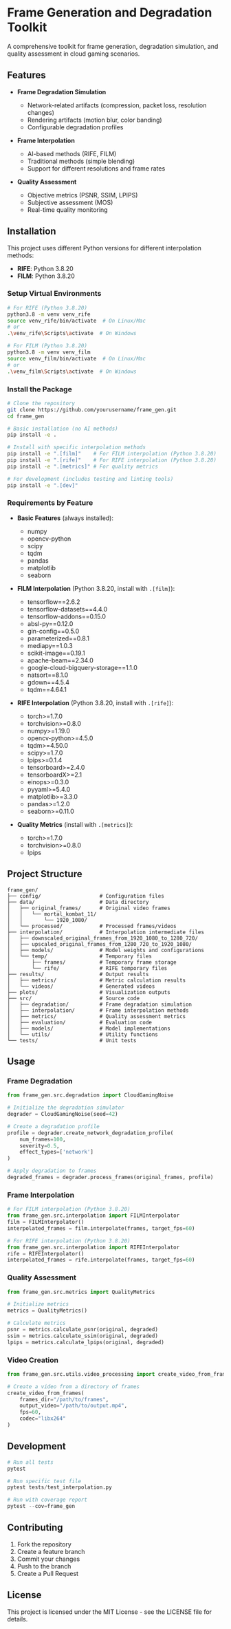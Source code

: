 # Frame Generation and Degradation Toolkit

A comprehensive toolkit for frame generation, degradation simulation, and quality assessment in cloud gaming scenarios.

## Features

- **Frame Degradation Simulation**
  - Network-related artifacts (compression, packet loss, resolution changes)
  - Rendering artifacts (motion blur, color banding)
  - Configurable degradation profiles

- **Frame Interpolation**
  - AI-based methods (RIFE, FILM)
  - Traditional methods (simple blending)
  - Support for different resolutions and frame rates

- **Quality Assessment**
  - Objective metrics (PSNR, SSIM, LPIPS)
  - Subjective assessment (MOS)
  - Real-time quality monitoring

## Installation

This project uses different Python versions for different interpolation methods:

- **RIFE**: Python 3.8.20
- **FILM**: Python 3.8.20

### Setup Virtual Environments

```bash
# For RIFE (Python 3.8.20)
python3.8 -m venv venv_rife
source venv_rife/bin/activate  # On Linux/Mac
# or
.\venv_rife\Scripts\activate  # On Windows

# For FILM (Python 3.8.20)
python3.8 -m venv venv_film
source venv_film/bin/activate  # On Linux/Mac
# or
.\venv_film\Scripts\activate  # On Windows
```

### Install the Package

```bash
# Clone the repository
git clone https://github.com/yourusername/frame_gen.git
cd frame_gen

# Basic installation (no AI methods)
pip install -e .

# Install with specific interpolation methods
pip install -e ".[film]"    # For FILM interpolation (Python 3.8.20)
pip install -e ".[rife]"    # For RIFE interpolation (Python 3.8.20)
pip install -e ".[metrics]" # For quality metrics

# For development (includes testing and linting tools)
pip install -e ".[dev]"
```

### Requirements by Feature

- **Basic Features** (always installed):
  - numpy
  - opencv-python
  - scipy
  - tqdm
  - pandas
  - matplotlib
  - seaborn

- **FILM Interpolation** (Python 3.8.20, install with `.[film]`):
  - tensorflow==2.6.2
  - tensorflow-datasets==4.4.0
  - tensorflow-addons==0.15.0
  - absl-py==0.12.0
  - gin-config==0.5.0
  - parameterized==0.8.1
  - mediapy==1.0.3
  - scikit-image==0.19.1
  - apache-beam==2.34.0
  - google-cloud-bigquery-storage==1.1.0
  - natsort==8.1.0
  - gdown==4.5.4
  - tqdm==4.64.1

- **RIFE Interpolation** (Python 3.8.20, install with `.[rife]`):
  - torch>=1.7.0
  - torchvision>=0.8.0
  - numpy>=1.19.0
  - opencv-python>=4.5.0
  - tqdm>=4.50.0
  - scipy>=1.7.0
  - lpips>=0.1.4
  - tensorboard>=2.4.0
  - tensorboardX>=2.1
  - einops>=0.3.0
  - pyyaml>=5.4.0
  - matplotlib>=3.3.0
  - pandas>=1.2.0
  - seaborn>=0.11.0

- **Quality Metrics** (install with `.[metrics]`):
  - torch>=1.7.0
  - torchvision>=0.8.0
  - lpips

## Project Structure

```
frame_gen/
├── config/                   # Configuration files
├── data/                     # Data directory
│   ├── original_frames/      # Original video frames
│   │   └── mortal_kombat_11/
│   │       └── 1920_1080/
│   └── processed/            # Processed frames/videos
├── interpolation/            # Interpolation intermediate files 
│   ├── downscaled_original_frames_from_1920_1080_to_1280_720/
│   ├── upscaled_original_frames_from_1280_720_to_1920_1080/
│   ├── models/               # Model weights and configurations
│   └── temp/                 # Temporary files
│       ├── frames/           # Temporary frame storage
│       └── rife/             # RIFE temporary files
├── results/                  # Output results
│   ├── metrics/              # Metric calculation results
│   └── videos/               # Generated videos
├── plots/                    # Visualization outputs
├── src/                      # Source code
│   ├── degradation/          # Frame degradation simulation
│   ├── interpolation/        # Frame interpolation methods
│   ├── metrics/              # Quality assessment metrics
│   ├── evaluation/           # Evaluation code
│   ├── models/               # Model implementations
│   └── utils/                # Utility functions
└── tests/                    # Unit tests
```

## Usage

### Frame Degradation

```python
from frame_gen.src.degradation import CloudGamingNoise

# Initialize the degradation simulator
degrader = CloudGamingNoise(seed=42)

# Create a degradation profile
profile = degrader.create_network_degradation_profile(
    num_frames=100,
    severity=0.5,
    effect_types=['network']
)

# Apply degradation to frames
degraded_frames = degrader.process_frames(original_frames, profile)
```

### Frame Interpolation

```python
# For FILM interpolation (Python 3.8.20)
from frame_gen.src.interpolation import FILMInterpolator
film = FILMInterpolator()
interpolated_frames = film.interpolate(frames, target_fps=60)

# For RIFE interpolation (Python 3.8.20)
from frame_gen.src.interpolation import RIFEInterpolator
rife = RIFEInterpolator()
interpolated_frames = rife.interpolate(frames, target_fps=60)
```

### Quality Assessment

```python
from frame_gen.src.metrics import QualityMetrics

# Initialize metrics
metrics = QualityMetrics()

# Calculate metrics
psnr = metrics.calculate_psnr(original, degraded)
ssim = metrics.calculate_ssim(original, degraded)
lpips = metrics.calculate_lpips(original, degraded)
```

### Video Creation

```python
from frame_gen.src.utils.video_processing import create_video_from_frames

# Create a video from a directory of frames
create_video_from_frames(
    frames_dir="/path/to/frames",
    output_video="/path/to/output.mp4",
    fps=60,
    codec="libx264"
)
```

## Development

```python
# Run all tests
pytest

# Run specific test file
pytest tests/test_interpolation.py

# Run with coverage report
pytest --cov=frame_gen
```

## Contributing

1. Fork the repository
2. Create a feature branch
3. Commit your changes
4. Push to the branch
5. Create a Pull Request

## License

This project is licensed under the MIT License - see the LICENSE file for details.